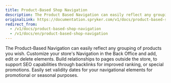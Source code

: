 ```yaml
---
title: Product-Based Shop Navigation
description: The Product Based Navigation can easily reflect any grouping of products you need.
originalLink: https://documentation.spryker.com/v1/docs/product-based-shop-navigation
redirect_from:
  - /v1/docs/product-based-shop-navigation
  - /v1/docs/en/product-based-shop-navigation
---
```


The Product-Based Navigation can easily reflect any grouping of products you wish. Customize your store's Navigation in the Back Office and add, edit or delete elements. Build relationships to pages outside the store, to support SEO capabilities through backlinks for improved ranking, or special promotions. Easily set validity dates for your navigational elements for promotional or seasonal purposes.
